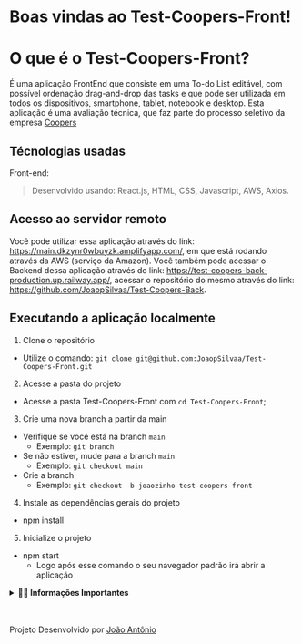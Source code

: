 # Boas vindas ao Test-Coopers-Front!

# O que é o Test-Coopers-Front?

É uma aplicação FrontEnd que consiste em uma To-do List editável, com possível ordenação drag-and-drop das tasks e que pode ser utilizada em todos os dispositivos, smartphone, tablet, notebook e desktop. Esta aplicação é uma avaliação técnica, que faz parte do processo seletivo da empresa [Coopers](https://www.linkedin.com/company/coopers-digital-production/)

## Técnologias usadas

Front-end:
> Desenvolvido usando: React.js, HTML, CSS, Javascript, AWS, Axios.

## Acesso ao servidor remoto

Você pode utilizar essa aplicação através do link: https://main.dkzynr0wbuyzk.amplifyapp.com/, em que está rodando através da AWS (serviço da Amazon). Você também pode acessar o Backend dessa aplicação através do link: https://test-coopers-back-production.up.railway.app/, acessar o repositório do mesmo através do link: https://github.com/JoaopSilvaa/Test-Coopers-Back.


## Executando a aplicação localmente

1. Clone o repositório
- Utilize o comando: `git clone git@github.com:JoaopSilvaa/Test-Coopers-Front.git`<br />
2. Acesse a pasta do projeto
- Acesse a pasta Test-Coopers-Front com `cd Test-Coopers-Front`;<br />
3. Crie uma nova branch a partir da main
- Verifique se você está na branch `main`
  * Exemplo: `git branch`
- Se não estiver, mude para a branch `main`
  * Exemplo: `git checkout main`
- Crie a branch
  * Exemplo: `git checkout -b joaozinho-test-coopers-front`<br />
4. Instale as dependências gerais do projeto 
- npm install <br />
5. Inicialize o projeto
- npm start
  * Logo após esse comando o seu navegador padrão irá abrir a aplicação

<details>
  <summary><strong> 👨‍💻 Informações Importantes </strong></summary><br />

  - Para conseguir logar e utilizar as tasks criadas pelos usuários cadastrados você pode acessar com os usuários citados abaixo:
    * Login 1:
      - user: Joao
      - password: senhasuperforte
    * Login 2:
      - user: Antonio
      - password: senhaSenha
</details>

<br /><br />
Projeto Desenvolvido por [João Antônio](https://github.com/JoaopSilvaa)
